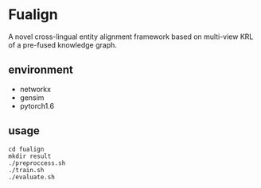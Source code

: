 # Fualign
A novel cross-lingual entity alignment framework based on multi-view KRL of a pre-fused knowledge graph.
## environment
* networkx
* gensim
* pytorch1.6
## usage
```
cd fualign
mkdir result
./preproccess.sh
./train.sh
./evaluate.sh
```
